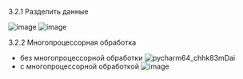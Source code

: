 3.2.1 Разделить данные

![image](https://user-images.githubusercontent.com/60822244/206732408-60a4127a-85fa-415b-883f-1892687604e1.png)
![image](https://user-images.githubusercontent.com/60822244/206737405-3da0bfd0-624d-4981-9fda-5a2450312998.png)

3.2.2 Многопроцессорная обработка
- без многопроцессорной обработки
![pycharm64_chhk83mDai](https://user-images.githubusercontent.com/60822244/206765683-8c0b8456-12b9-416f-a2be-c16f8e5b1a82.png)
- с многопроцессорной обработкой
![image](https://user-images.githubusercontent.com/60822244/206765697-10016d19-3c7a-44c6-a5e7-6f150b48ea7e.png)

